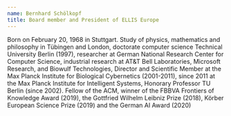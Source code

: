 ```yaml
---
name: Bernhard Schölkopf
title: Board member and President of ELLIS Europe
---
```


Born on February 20, 1968 in Stuttgart. Study of physics, mathematics and philosophy in Tübingen and London, doctorate computer science Technical University Berlin (1997), researcher at German National Research Center for Computer Science, industrial research at AT&T Bell Laboratories, Microsoft Research, and Biowulf Technologies, Director and Scientific Member at the Max Planck Institute for Biological Cybernetics (2001-2011), since 2011 at the Max Planck Institute for Intelligent Systems, Honorary Professor TU Berlin (since 2002). Fellow of the ACM, winner of the FBBVA Frontiers of Knowledge Award (2019), the Gottfried Wilhelm Leibniz Prize (2018), Körber European Science Prize (2019) and the German AI Award (2020)